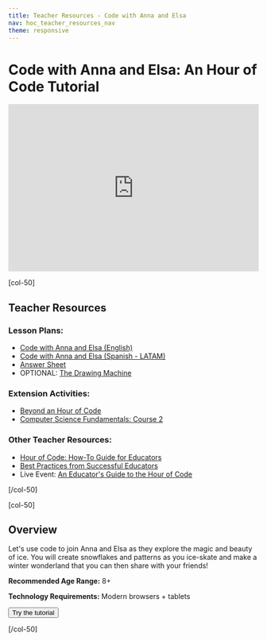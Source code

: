 ```yaml
---
title: Teacher Resources - Code with Anna and Elsa
nav: hoc_teacher_resources_nav
theme: responsive
---
```


# Code with Anna and Elsa: An Hour of Code Tutorial

<center><iframe style="max-width:100%" width="600" height="337" src="https://www.youtube.com/embed/H1-paxNG4kw" frameborder="0" allowfullscreen></iframe></center>

[col-50]

## Teacher Resources

### Lesson Plans:

- [Code with Anna and Elsa (English)](https://curriculum.code.org/hoc/plugged/2)
- [Code with Anna and Elsa (Spanish - LATAM)](https://curriculum.code.org/es-mx/hoc/plugged/2)
- [Answer Sheet](https://docs.google.com/presentation/d/1McUzaAQyGLfgJKR2Mbre-L-bL9xNAW3KdPQmH4nGR78/edit?usp=sharing)
- OPTIONAL: [The Drawing Machine](http://code.org/curriculum/misc/hocunplugged/Teacher)

### Extension Activities:

- [Beyond an Hour of Code](http://code.org/learn/beyond)
- [Computer Science Fundamentals: Course 2](https://studio.code.org/s/course2)

### Other Teacher Resources:

- [Hour of Code: How-To Guide for Educators](https://hourofcode.com/resources/how-to)
- [Best Practices from Successful Educators](http://www.slideshare.net/TeachCode/hour-of-code-best-practices-for-successful-educators-51273466)
- Live Event: [An Educator's Guide to the Hour of Code](https://www.eventbrite.com/e/an-educators-guide-to-the-hour-of-code-tickets-17987415845)

[/col-50]

[col-50]

## Overview

Let's use code to join Anna and Elsa as they explore the magic and beauty of ice. You will create snowflakes and patterns as you ice-skate and make a winter wonderland that you can then share with your friends!

**Recommended Age Range:** 8+

**Technology Requirements:** Modern browsers + tablets

<a href="http://studio.code.org/s/frozen/reset"><button>Try the tutorial</button></a>

[/col-50]
